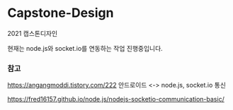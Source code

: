 # Capstone-Design
2021 캡스톤디자인

현재는 node.js와 socket.io를 연동하는 작업 진행중입니다.
### 참고
https://angangmoddi.tistory.com/222 안드로이드 <-> node.js, socket.io 통신

https://fred16157.github.io/node.js/nodejs-socketio-communication-basic/
